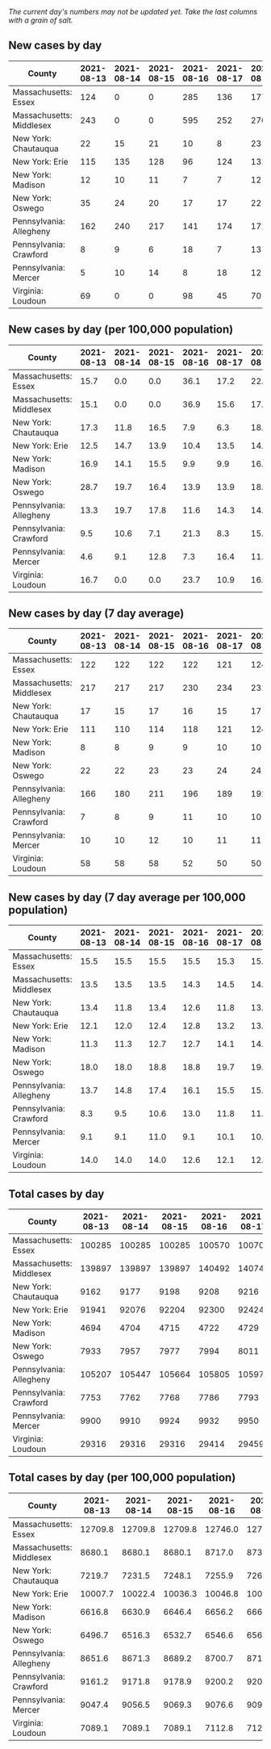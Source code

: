 _The current day's numbers may not be updated yet. Take the last columns with a grain of salt._
## New cases by day

| County | 2021-08-13 | 2021-08-14 | 2021-08-15 | 2021-08-16 | 2021-08-17 | 2021-08-18 | 2021-08-19 |
| --- | --- | --- | --- | --- | --- | --- | --- |
| Massachusetts: Essex | 124 | 0 | 0 | 285 | 136 | 177 | 146 |
| Massachusetts: Middlesex | 243 | 0 | 0 | 595 | 252 | 276 | 236 |
| New York: Chautauqua | 22 | 15 | 21 | 10 | 8 | 23 | 21 |
| New York: Erie | 115 | 135 | 128 | 96 | 124 | 131 | 133 |
| New York: Madison | 12 | 10 | 11 | 7 | 7 | 12 | 7 |
| New York: Oswego | 35 | 24 | 20 | 17 | 17 | 22 | 25 |
| Pennsylvania: Allegheny | 162 | 240 | 217 | 141 | 174 | 171 | 410 |
| Pennsylvania: Crawford | 8 | 9 | 6 | 18 | 7 | 13 | 23 |
| Pennsylvania: Mercer | 5 | 10 | 14 | 8 | 18 | 12 | 58 |
| Virginia: Loudoun | 69 | 0 | 0 | 98 | 45 | 70 | 52 |

## New cases by day (per 100,000 population)

| County | 2021-08-13 | 2021-08-14 | 2021-08-15 | 2021-08-16 | 2021-08-17 | 2021-08-18 | 2021-08-19 |
| --- | --- | --- | --- | --- | --- | --- | --- |
| Massachusetts: Essex | 15.7 | 0.0 | 0.0 | 36.1 | 17.2 | 22.4 | 18.5 |
| Massachusetts: Middlesex | 15.1 | 0.0 | 0.0 | 36.9 | 15.6 | 17.1 | 14.6 |
| New York: Chautauqua | 17.3 | 11.8 | 16.5 | 7.9 | 6.3 | 18.1 | 16.5 |
| New York: Erie | 12.5 | 14.7 | 13.9 | 10.4 | 13.5 | 14.3 | 14.5 |
| New York: Madison | 16.9 | 14.1 | 15.5 | 9.9 | 9.9 | 16.9 | 9.9 |
| New York: Oswego | 28.7 | 19.7 | 16.4 | 13.9 | 13.9 | 18.0 | 20.5 |
| Pennsylvania: Allegheny | 13.3 | 19.7 | 17.8 | 11.6 | 14.3 | 14.1 | 33.7 |
| Pennsylvania: Crawford | 9.5 | 10.6 | 7.1 | 21.3 | 8.3 | 15.4 | 27.2 |
| Pennsylvania: Mercer | 4.6 | 9.1 | 12.8 | 7.3 | 16.4 | 11.0 | 53.0 |
| Virginia: Loudoun | 16.7 | 0.0 | 0.0 | 23.7 | 10.9 | 16.9 | 12.6 |

## New cases by day (7 day average)

| County | 2021-08-13 | 2021-08-14 | 2021-08-15 | 2021-08-16 | 2021-08-17 | 2021-08-18 | 2021-08-19 |
| --- | --- | --- | --- | --- | --- | --- | --- |
| Massachusetts: Essex | 122 | 122 | 122 | 122 | 121 | 124 | 124 |
| Massachusetts: Middlesex | 217 | 217 | 217 | 230 | 234 | 231 | 229 |
| New York: Chautauqua | 17 | 15 | 17 | 16 | 15 | 17 | 17 |
| New York: Erie | 111 | 110 | 114 | 118 | 121 | 124 | 123 |
| New York: Madison | 8 | 8 | 9 | 9 | 10 | 10 | 9 |
| New York: Oswego | 22 | 22 | 23 | 23 | 24 | 24 | 23 |
| Pennsylvania: Allegheny | 166 | 180 | 211 | 196 | 189 | 192 | 216 |
| Pennsylvania: Crawford | 7 | 8 | 9 | 11 | 10 | 10 | 12 |
| Pennsylvania: Mercer | 10 | 10 | 12 | 10 | 11 | 11 | 18 |
| Virginia: Loudoun | 58 | 58 | 58 | 52 | 50 | 50 | 48 |

## New cases by day (7 day average per 100,000 population)

| County | 2021-08-13 | 2021-08-14 | 2021-08-15 | 2021-08-16 | 2021-08-17 | 2021-08-18 | 2021-08-19 |
| --- | --- | --- | --- | --- | --- | --- | --- |
| Massachusetts: Essex | 15.5 | 15.5 | 15.5 | 15.5 | 15.3 | 15.7 | 15.7 |
| Massachusetts: Middlesex | 13.5 | 13.5 | 13.5 | 14.3 | 14.5 | 14.3 | 14.2 |
| New York: Chautauqua | 13.4 | 11.8 | 13.4 | 12.6 | 11.8 | 13.4 | 13.4 |
| New York: Erie | 12.1 | 12.0 | 12.4 | 12.8 | 13.2 | 13.5 | 13.4 |
| New York: Madison | 11.3 | 11.3 | 12.7 | 12.7 | 14.1 | 14.1 | 12.7 |
| New York: Oswego | 18.0 | 18.0 | 18.8 | 18.8 | 19.7 | 19.7 | 18.8 |
| Pennsylvania: Allegheny | 13.7 | 14.8 | 17.4 | 16.1 | 15.5 | 15.8 | 17.8 |
| Pennsylvania: Crawford | 8.3 | 9.5 | 10.6 | 13.0 | 11.8 | 11.8 | 14.2 |
| Pennsylvania: Mercer | 9.1 | 9.1 | 11.0 | 9.1 | 10.1 | 10.1 | 16.4 |
| Virginia: Loudoun | 14.0 | 14.0 | 14.0 | 12.6 | 12.1 | 12.1 | 11.6 |

## Total cases by day

| County | 2021-08-13 | 2021-08-14 | 2021-08-15 | 2021-08-16 | 2021-08-17 | 2021-08-18 | 2021-08-19 |
| --- | --- | --- | --- | --- | --- | --- | --- |
| Massachusetts: Essex | 100285 | 100285 | 100285 | 100570 | 100706 | 100883 | 101029 |
| Massachusetts: Middlesex | 139897 | 139897 | 139897 | 140492 | 140744 | 141020 | 141256 |
| New York: Chautauqua | 9162 | 9177 | 9198 | 9208 | 9216 | 9239 | 9260 |
| New York: Erie | 91941 | 92076 | 92204 | 92300 | 92424 | 92555 | 92688 |
| New York: Madison | 4694 | 4704 | 4715 | 4722 | 4729 | 4741 | 4748 |
| New York: Oswego | 7933 | 7957 | 7977 | 7994 | 8011 | 8033 | 8058 |
| Pennsylvania: Allegheny | 105207 | 105447 | 105664 | 105805 | 105979 | 106150 | 106560 |
| Pennsylvania: Crawford | 7753 | 7762 | 7768 | 7786 | 7793 | 7806 | 7829 |
| Pennsylvania: Mercer | 9900 | 9910 | 9924 | 9932 | 9950 | 9962 | 10020 |
| Virginia: Loudoun | 29316 | 29316 | 29316 | 29414 | 29459 | 29529 | 29581 |

## Total cases by day (per 100,000 population)

| County | 2021-08-13 | 2021-08-14 | 2021-08-15 | 2021-08-16 | 2021-08-17 | 2021-08-18 | 2021-08-19 |
| --- | --- | --- | --- | --- | --- | --- | --- |
| Massachusetts: Essex | 12709.8 | 12709.8 | 12709.8 | 12746.0 | 12763.2 | 12785.6 | 12804.1 |
| Massachusetts: Middlesex | 8680.1 | 8680.1 | 8680.1 | 8717.0 | 8732.6 | 8749.8 | 8764.4 |
| New York: Chautauqua | 7219.7 | 7231.5 | 7248.1 | 7255.9 | 7262.2 | 7280.4 | 7296.9 |
| New York: Erie | 10007.7 | 10022.4 | 10036.3 | 10046.8 | 10060.3 | 10074.5 | 10089.0 |
| New York: Madison | 6616.8 | 6630.9 | 6646.4 | 6656.2 | 6666.1 | 6683.0 | 6692.9 |
| New York: Oswego | 6496.7 | 6516.3 | 6532.7 | 6546.6 | 6560.5 | 6578.5 | 6599.0 |
| Pennsylvania: Allegheny | 8651.6 | 8671.3 | 8689.2 | 8700.7 | 8715.1 | 8729.1 | 8762.8 |
| Pennsylvania: Crawford | 9161.2 | 9171.8 | 9178.9 | 9200.2 | 9208.4 | 9223.8 | 9251.0 |
| Pennsylvania: Mercer | 9047.4 | 9056.5 | 9069.3 | 9076.6 | 9093.1 | 9104.0 | 9157.0 |
| Virginia: Loudoun | 7089.1 | 7089.1 | 7089.1 | 7112.8 | 7123.6 | 7140.6 | 7153.1 |
